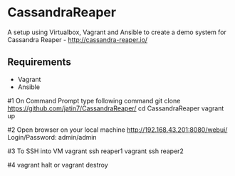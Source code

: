 # CassandraReaper
A setup using Virtualbox, Vagrant and Ansible to create a demo system for  Cassandra Reaper - http://cassandra-reaper.io/


Requirements
------------
- Vagrant 
- Ansible 


#1 On Command Prompt type following command 
git clone https://github.com/jatin7/CassandraReaper/
cd CassandraReaper
vagrant up

#2 Open browser on your local machine
http://192.168.43.201:8080/webui/
Login/Password: admin/admin


#3 To SSH into VM
vagrant ssh reaper1
vagrant ssh reaper2


#4
vagrant halt
or 
vagrant destroy
